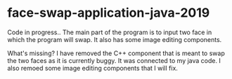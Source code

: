 # face-swap-application-java-2019
Code in progress..
The main part of the program is to input two face in which the program will swap. It also has some image editing components.

What's missing? 
I have removed the C++ component that is meant to swap the two faces as it is currently buggy. It was connected to my java code. I also remoed some image editing components that I will fix.
